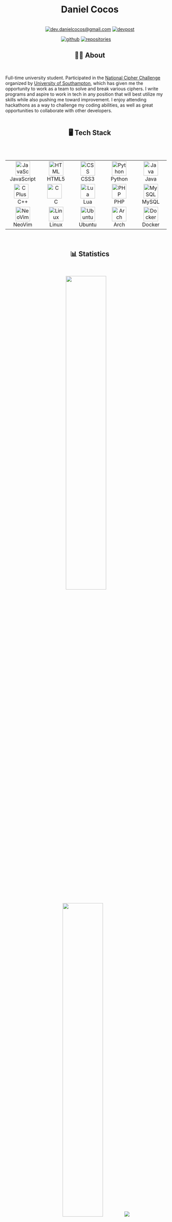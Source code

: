 <div id="user-content-toc" align="center">
  <ul align="center" style="list-style: none;">
    <summary align="center">
      <h1 align="center">Daniel Cocos</h1></br>
       <a href="mailto:dev.danielcocos@gmail.com"><img alt="dev.danielcocos@gmail.com" title="Gmail" src="https://custom-icon-badges.demolab.com/badge/-dev.danielcocos@gmail.com-C13535?style=for-the-badge&logoColor=white&logo=mail"/></a>
  <a href="https://devpost.com/Daniel-Cocos" target="blank"><img alt="devpost" src="https://img.shields.io/badge/Daniel Cocos-0077B5?style=for-the-badge&logo=devpost&logoColor=white" /></a>
    </summary>
  </ul>
</div>

<p align="center">
  <!--
    <img src="https://github-readme-stats.vercel.app/api?username=Daniel-Cocos&theme=transparent&hide_border=false&include_all_commits=true&count_private=true"/> </br>
  -->
  <a href="https://github.com/Daniel-Cocos"><img alt="github" title="github" src="https://custom-icon-badges.demolab.com/badge/-Github-1F222E?style=for-the-badge&logoColor=white&logo=github"/></a>
  <a href="https://github.com/Daniel-Cocos?tab=repositories&sort=stargazers"><img alt="repositories" title="Repositories" src="https://custom-icon-badges.demolab.com/badge/-Repos-1F222E?style=for-the-badge&logoColor=white&logo=repo"/></a>
</p>


<div id="user-content-toc" align="center">
  <ul align="center" style="list-style: none;">
    <summary align="center">
      <h2 align="center">🧑‍💻 About</h2></br>
    </summary>
  </ul>
</div>
Full-time university student. Participated in the <a href="https://www.cipherchallenge.org/">National Cipher Challenge</a> organized by <a href="https://www.southampton.ac.uk/">University of Southampton</a>, which has given me the opportunity to work as a team to solve and break various ciphers. I write programs and aspire to work in tech in any position that will best utilize my skills while also pushing me toward improvement. I enjoy attending hackathons as a way to challenge my coding abilities, as well as great opportunities to collaborate with other developers.
<br/>
<br/>

<div id="user-content-toc" align="center">
  <ul align="center" style="list-style: none;">
    <summary align="center">
      <h2 align="center">🖥️ Tech Stack</h2></br>
    </summary>
  </ul>
</div>
  
<div style="display: flex; align-items: flex-start; align: center">
  <table align="center">
    <tr>
      <td align="center" width="100">
        <a href="https://developer.mozilla.org/en-US/docs/Web/JavaScript">
          <img src="https://www.vectorlogo.zone/logos/javascript/javascript-icon.svg" alt="JavaScript" width="45" height="45" />
        </a>
        <br>JavaScript
      </td>
      <td align="center" width="100">
        <a href="https://developer.mozilla.org/en-US/docs/Web/HTML">
          <img src="https://www.vectorlogo.zone/logos/w3_html5/w3_html5-icon.svg" alt="HTML" width="45" height="45" />
        </a>
        <br>HTML5
      </td>
      <td align="center" width="100">
        <a href="https://developer.mozilla.org/en-US/docs/Web/CSS">
          <img src="https://www.vectorlogo.zone/logos/w3_css/w3_css-icon~old.svg" alt="CSS" width="45" height="45" />
        </a>
        <br>CSS3
      </td>
      <td align="center" width="100">
        <a href="https://www.python.org/">
          <img src="https://www.vectorlogo.zone/logos/python/python-icon.svg" alt="Python" width="45" height="45" />
        </a>
        <br>Python
      </td>
      <td align="center" width="100">
        <a href="https://www.oracle.com/java/">
          <img src="https://www.vectorlogo.zone/logos/java/java-icon.svg" alt="Java" width="45" height="45" />
        </a>
        <br>Java
      </td>
    </tr>
    <tr>
      <td align="center" width="100">
        <a href="https://isocpp.org/">
          <img align="center" alt="C Plus Plus" width="45" height="45" style="padding-right:10px;" src="https://cdn.jsdelivr.net/gh/devicons/devicon@latest/icons/cplusplus/cplusplus-original.svg"/>
        </a>
        <br>C++
      </td>
      <td align="center" width="100">
        <a href="https://isocpp.org/">
          <img align="center" alt="C" width="45" height="45" style="padding-right:10px;" src="https://cdn.jsdelivr.net/gh/devicons/devicon@latest/icons/c/c-original.svg"/>
        </a>
        <br>C
      </td>
      <td align="center" width="100">
        <a href="https://www.lua.org/">
          <img src="https://www.vectorlogo.zone/logos/lua/lua-icon.svg" alt="Lua" width="45" height="45" />
        </a>
        <br>Lua
      </td>
      <td align="center" width="100">
        <a href="https://www.php.net/">
          <img src="https://www.vectorlogo.zone/logos/php/php-icon.svg" alt="PHP" width="45" height="45" />
        </a>
        <br>PHP
      </td>
      <td align="center" width="100">
        <a href="https://www.mysql.com/">
          <img src="https://www.vectorlogo.zone/logos/mysql/mysql-icon.svg" alt="MySQL" width="45" height="45" />
        </a>
        <br>MySQL
      </td>
    </tr>
    <tr>
      <td align="center" width="100">
        <a href="https://neovim.io/">
          <img src="https://www.vectorlogo.zone/logos/neovimio/neovimio-icon.svg" alt="NeoVim" width="45" height="45" />
        </a>
        <br>NeoVim
      <td align="center" width="100">
        <a href="https://www.vectorlogo.zone/logos/linux/linux-icon.svg">
          <img src="https://www.vectorlogo.zone/logos/linux/linux-icon.svg" alt="Linux" width="45" height="45" />
        </a>
        <br>Linux
      </td>
      <td align="center" width="100">
        <a href="https://www.vectorlogo.zone/logos/ubuntu/ubuntu-icon.svg">
          <img src="https://www.vectorlogo.zone/logos/ubuntu/ubuntu-icon.svg" alt="Ubuntu" width="45" height="45" />
        </a>
        <br>Ubuntu
      </td>
      <td align="center" width="100">
        <a href="https://www.vectorlogo.zone/logos/archlinux/archlinux-icon.svg">
          <img src="https://www.vectorlogo.zone/logos/archlinux/archlinux-icon.svg" alt="Arch Linux" width="45" height="45" />
        </a>
        <br>Arch
      </td>
      <td align="center" width="100">
        <a href="https://www.vectorlogo.zone/logos/docker/docker-tile.svg">
          <img src="https://www.vectorlogo.zone/logos/docker/docker-tile.svg" alt="Docker" width="45" height="45" />
        </a>
        <br>Docker
      </td>
    </tr>
  </table>
</div>

</details>
<br/>

<div id="user-content-toc" align="center">
  <ul align="center" style="list-style: none;">
    <summary align="center">
      <h2 align="center">📊 Statistics</h2></br>
    </summary>
  </ul>
</div>
  
<p align="center">
 <img height="50%" width="auto" src ="https://github-readme-stats.vercel.app/api?username=Daniel-Cocos&show_icons=true&count_private=true&hide_border=true&hide=issues,contribs&bg_color=00000000&title_color=06909A&text_color=ffffff&icon_color=06909A">

<img height="50%" width="auto" src ="https://github-readme-stats.vercel.app/api/top-langs/?username=Daniel-Cocos&layout=compact&hide_border=true&bg_color=00000000&langs_count=6&hide=jupyter%20notebook,tex,css,php&exclude_repo=Pacman-AI&title_color=06909A&text_color=ffffff">

<img src ="https://github-readme-streak-stats.herokuapp.com?user=Daniel-Cocos&hide_border=true&background=00000000&stroke=06909A&ring=06909A&fire=06909A&currStreakLabel=06909A&sideNums=ffffff&currStreakNum=ffffff&dates=AAAAAA&sideLabels=ffffff">

<--!Leetcode-->